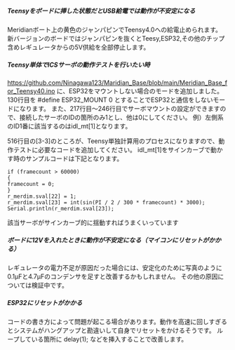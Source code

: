 ##### Teensyをボードに挿した状態だとUSB給電では動作が不安定になる
Meridianボート上の黄色のジャンパピンでTeensy4.0への給電止められます。
新バージョンのボードではジャンパピンを抜くとTeesy,ESP32,その他のチップ含めレギュレータからの5V供給を全部停止します。

##### Teensy単体でICSサーボの動作テストを行いたい時
https://github.com/Ninagawa123/Maridian_Base/blob/main/Meridian_Base_for_Teensy40.ino
に、ESP32をマウントしない場合のモードを追加しました。
130行目を #define ESP32_MOUNT 0 とすることでESP32と通信をしないモードになります。
また、217行目〜246行目でサーボマウントの設定ができますので、接続したサーボのIDの箇所のみ1とし、他は0にしてください。
例）左側系のID1番に該当するのはidl_mt[1]となります。

516行目の[3-3]のところが、Teensy単独計算用のプロセスになりますので、動作テストに必要なコードを追加してください。
idl_mt[1]をサインカーブで動かす時のサンプルコードは下記となります。
```
if (framecount > 60000) 
{ 
framecount = 0; 
}
r_merdim.sval[22] = 1;
r_merdim.sval[23] = int(sin(PI / 2 / 300 * framecount) * 3000);
Serial.println(r_merdim.sval[23]);
```
該当サーボがサインカーブ的に揺動すればうまくいっています

##### ボードに12Vを入れたときに動作が不安定になる（マイコンにリセットがかかる）
レギュレータの電力不足が原因だった場合には、安定化のために写真のように0.1μFと4.7μFのコンデンサを足すと改善するかもしれません。
その他の原因については検証中です。

##### ESP32にリセットがかかる
コードの書き方によって問題が起こる場合があります。動作を高速に回しすぎるとシステムがハングアップと勘違いして自身でリセットをかけるそうです。
ループしている箇所に delay(1); などを挿入することで改善します。
